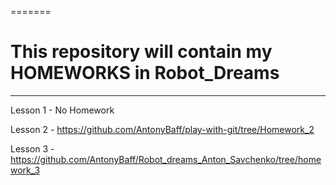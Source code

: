 =======
# This repository will contain my HOMEWORKS in Robot_Dreams
____
Lesson 1 - No Homework

Lesson 2 - https://github.com/AntonyBaff/play-with-git/tree/Homework_2

Lesson 3 - https://github.com/AntonyBaff/Robot_dreams_Anton_Savchenko/tree/homework_3


